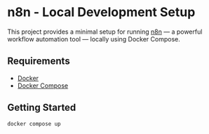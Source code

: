 # n8n - Local Development Setup

This project provides a minimal setup for running [n8n](https://n8n.io) — a powerful workflow automation tool — locally using Docker Compose.

## Requirements

- [Docker](https://www.docker.com/)
- [Docker Compose](https://docs.docker.com/compose/)

## Getting Started

```
docker compose up
```
